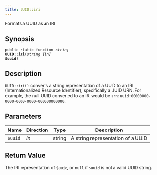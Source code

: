 ```yaml
---
title: UUID::iri
---
```


Formats a UUID as an IRI

## Synopsis

<code>public static function <i>string</i> <b><a href="UUID">UUID</a>::iri</b>(<i>string</i> <i>[in]</i> <b>$uuid</b>)</code>

## Description

`UUID::iri()` converts a string representation of a UUID to an IRI
(Internationalized Resource Identifier), specifically a UUID URN.
For example, the null UUID converted to an IRI would be `urn:uuid:00000000-0000-0000-0000-000000000000`.

## Parameters

<table>
  <thead>
    <tr>
      <th>Name</th>
      <th>Direction</th>
      <th>Type</th>
      <th>Description</th>
    </tr>
  </thead>
  <tbody>
    <tr>
      <td><code>$uuid</code>
      <td><i>in</i></td>
      <td>string</td>
      <td>
A string representation of a UUID
      </td>
    </tr>
  </tbody>
</table>

## Return Value

The IRI representation of `$uuid`, or `null` if `$uuid` is not a valid UUID string.

